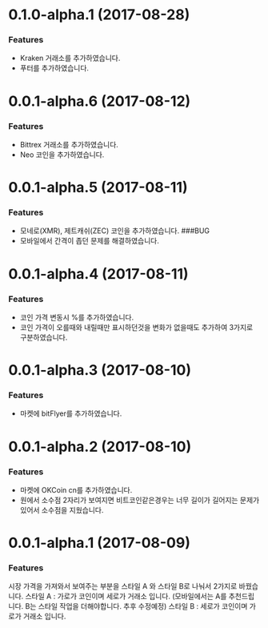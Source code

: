 # 0.1.0-alpha.1  (2017-08-28)

### Features
- Kraken 거래소를 추가하였습니다.  
- 푸터를 추가하였습니다. 


# 0.0.1-alpha.6  (2017-08-12)

### Features
- Bittrex 거래소를 추가하였습니다. 
- Neo 코인을 추가하였습니다. 

# 0.0.1-alpha.5  (2017-08-11)


### Features
- 모네로(XMR), 제트캐쉬(ZEC) 코인을 추가하였습니다. 
###BUG
- 모바일에서 간격이 좁던 문제를 해결하였습니다.  



# 0.0.1-alpha.4  (2017-08-11)


### Features
- 코인 가격 변동시 %를 추가하였습니다. 
- 코인 가격이 오를때와 내릴때만 표시하던것을 변화가 없을때도 추가하여 3가지로 구분하였습니다. 


# 0.0.1-alpha.3  (2017-08-10)

### Features
- 마켓에 bitFlyer를 추가하였습니다. 


# 0.0.1-alpha.2  (2017-08-10)

### Features
- 마켓에 OKCoin cn를 추가하였습니다. 
- 원에서 소수점 2자리가 보여지면 비트코인같은경우는 너무 길이가 길어지는 문제가 있어서 소수점을 지웠습니다.


# 0.0.1-alpha.1  (2017-08-09)

### Features
시장 가격을 가져와서 보여주는 부분을 스타일 A 와 스타일 B로 나눠서 2가지로 바꿨습니다. 
스타일 A : 가로가 코인이며 세로가 거래소 입니다. (모바일에서는 A를 추천드립니다. B는 스타일 작업을 더해야합니다. 추후 수정예정)
스타일 B : 세로가 코인이며 가로가 거래소 입니다. 
